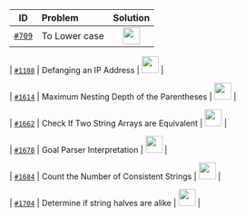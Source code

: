 |                           ID                           | Problem       |                                                                                                   Solution                                                                                                   |
| :----------------------------------------------------: | :------------ | :----------------------------------------------------------------------------------------------------------------------------------------------------------------------------------------------------------: |
| [`#709`](https://leetcode.com/problems/to-lower-case/) | To Lower case | [<img src="https://img.icons8.com/cute-clipart/2x/link.png" width="30px" height="30px">](https://github.com/pol-alok/competitive-programming/blob/master/leetcode/2021/January/Practice/709-ToLowerCase.cpp) |

| [`#1108`](https://leetcode.com/problems/defanging-an-ip-address/) | Defanging an IP Address | [<img src="https://img.icons8.com/cute-clipart/2x/link.png" width="30px" height="30px">](https://github.com/pol-alok/competitive-programming/blob/master/leetcode/2021/January/Practice/1108-DefangingAnIPAddress.cpp) |

| [`#1614`](https://leetcode.com/problems/maximum-nesting-depth-of-the-parentheses/) | Maximum Nesting Depth of the Parentheses | [<img src="https://img.icons8.com/cute-clipart/2x/link.png" width="30px" height="30px">](https://github.com/pol-alok/competitive-programming/blob/master/leetcode/2021/January/Practice/1614-MaximumNestingDepthOfTheParentheses.cpp) |

| [`#1662`](https://leetcode.com/problems/check-if-two-string-arrays-are-equivalent/) | Check If Two String Arrays are Equivalent | [<img src="https://img.icons8.com/cute-clipart/2x/link.png" width="30px" height="30px">](https://github.com/pol-alok/competitive-programming/blob/master/leetcode/2021/January/Practice/1662-CheckIfTwoStringArraysAreEquivalent.cpp) |

| [`#1678`](https://leetcode.com/problems/goal-parser-interpretation/) | Goal Parser Interpretation | [<img src="https://img.icons8.com/cute-clipart/2x/link.png" width="30px" height="30px">](https://github.com/pol-alok/competitive-programming/blob/master/leetcode/2021/January/Practice/1678-GoalParserInterpretation.cpp) |

| [`#1684`](https://leetcode.com/problems/count-the-number-of-consistent-strings/) | Count the Number of Consistent Strings | [<img src="https://img.icons8.com/cute-clipart/2x/link.png" width="30px" height="30px">](https://github.com/pol-alok/competitive-programming/blob/master/leetcode/2021/January/Practice/1684-CountTheNumberOfConsistentStrings.cpp) |

| [`#1704`](https://leetcode.com/problems/determine-if-string-halves-are-alike/) | Determine if string halves are alike | [<img src="https://img.icons8.com/cute-clipart/2x/link.png" width="30px" height="30px">](https://github.com/pol-alok/competitive-programming/blob/master/leetcode/2021/January/Practice/1704-DetermineIfStringHalvesAreAlike.cpp) |
